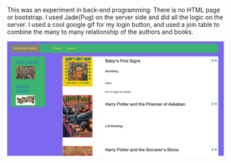This was an experiment in back-end programming.  There is no HTML page or bootstrap.  I used Jade(Pug) on the server side and did all the logic on the server.  I used a cool google gif for my login button, and used a join table to combine the many to many relationship of the authors and books.

![screenshot](https://github.com/AlexVotry/galv-reads/blob/master/public/images/screenshot.png "screenshot")
